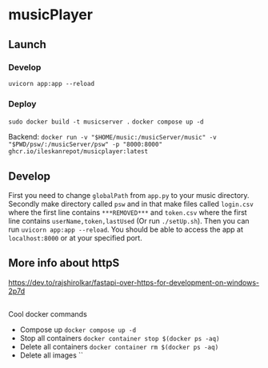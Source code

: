 # musicPlayer

## Launch
### Develop
`uvicorn app:app --reload`

### Deploy
`sudo docker build -t musicserver .`
`docker compose up -d`

Backend:
`docker run -v "$HOME/music:/musicServer/music" -v "$PWD/psw/:/musicServer/psw" -p "8000:8000" ghcr.io/ileskanrepot/musicplayer:latest`
 
## Develop
First you need to change `globalPath` from `app.py` to your music directory. Secondly make directory called `psw` and in that make files called `login.csv` where the first line contains `***REMOVED***` and `token.csv` where the first line contains `userName,token,lastUsed` (Or run `./setUp.sh`). Then you can run `uvicorn app:app --reload`. You should be able to access the app at `localhost:8000` or at your specified port.

## More info about httpS
https://dev.to/rajshirolkar/fastapi-over-https-for-development-on-windows-2p7d

##
Cool docker commands
* Compose up `docker compose up -d`
* Stop all containers `docker container stop $(docker ps -aq)`
* Delete all containers `docker container rm $(docker ps -aq)`
* Delete all images ``
